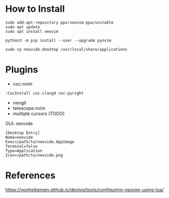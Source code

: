 # How to Install

```shell
sudo add-apt-repository ppa:neovim-ppa/unstable
sudo apt update
sudo apt install neovim

python3 -m pip install --user --upgrade pynvim

sudo cp neovide.desktop /usr/local/share/applications
```

# Plugins

- coc.nvim
```
:CocInstall coc-clangd coc-pyright
```
- neogit
- telescope.nvim
- multiple cursors (TODO)

GUI: neovide
```
[Desktop Entry]
Name=neovide
Exec=/path/to/neovide.AppImage
Terminal=false
Type=Application
Icon=/path/to/neovide.png
```

# References

https://vonheikemen.github.io/devlog/tools/configuring-neovim-using-lua/
